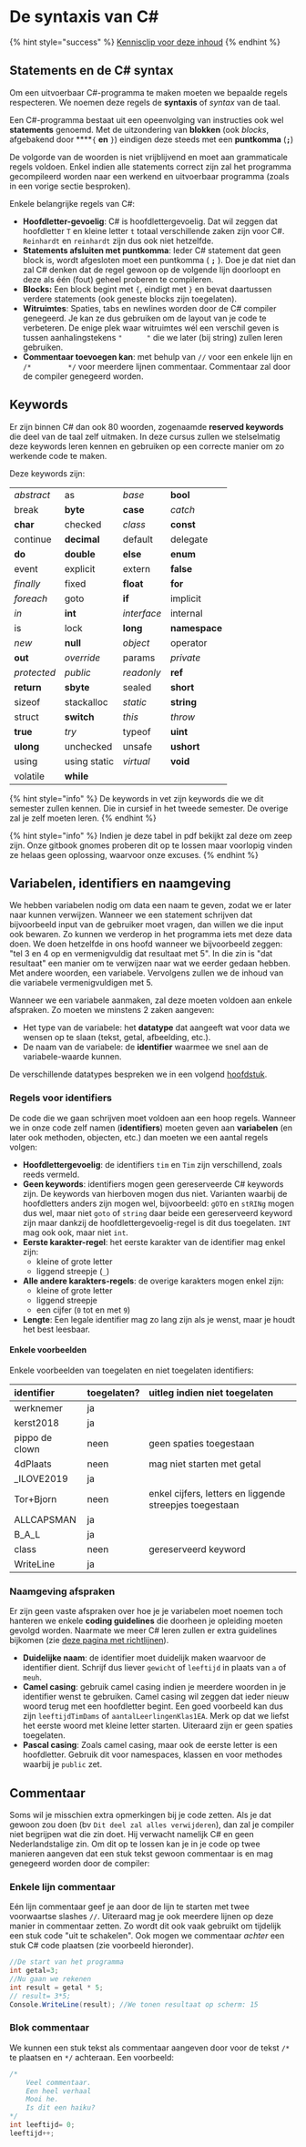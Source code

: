 # De syntaxis van C\#

{% hint style="success" %}
[Kennisclip voor deze inhoud](https://ap.cloud.panopto.eu/Panopto/Pages/Viewer.aspx?id=36e743a8-09c2-421a-98ed-adb1008099fa)
{% endhint %}

## Statements en de C\# syntax

Om een uitvoerbaar C\#-programma te maken moeten we bepaalde regels respecteren. We noemen deze regels de **syntaxis** of _syntax_ van de taal.

Een C\#-programma bestaat uit een opeenvolging van instructies ook wel **statements** genoemd. Met de uitzondering van **blokken** \(ook _blocks_, afgebakend door ****`{` **en** `}`\) eindigen deze steeds met een **puntkomma** \(**`;`**\)

De volgorde van de woorden is niet vrijblijvend en moet aan grammaticale regels voldoen. Enkel indien alle statements correct zijn zal het programma gecompileerd worden naar een werkend en uitvoerbaar programma \(zoals in een vorige sectie besproken\).

Enkele belangrijke regels van C\#:

* **Hoofdletter-gevoelig**: C\# is hoofdlettergevoelig. Dat wil zeggen dat hoofdletter `T` en kleine letter `t` totaal verschillende zaken zijn voor C\#. `Reinhardt` en `reinhardt` zijn dus ook niet hetzelfde.
* **Statements afsluiten met puntkomma**: Ieder C\# statement dat geen block is, wordt afgesloten moet een puntkomma \( **`;`** \). Doe je dat niet dan zal C\# denken dat de regel gewoon op de volgende lijn doorloopt en deze als één \(fout\) geheel proberen te compileren.
* **Blocks:** Een block begint met `{`, eindigt met `}` en bevat daartussen verdere statements \(ook geneste blocks zijn toegelaten\).
* **Witruimtes**: Spaties, tabs en newlines worden door de C\# compiler genegeerd. Je kan ze dus gebruiken om de layout van je code te verbeteren. De enige plek waar witruimtes wél een verschil geven is tussen aanhalingstekens `"      "` die we later \(bij string\) zullen leren gebruiken.
* **Commentaar toevoegen kan**: met behulp van `//` voor een enkele lijn en `/*         */` voor meerdere lijnen commentaar. Commentaar zal door de compiler genegeerd worden.

## Keywords

Er zijn binnen C\# dan ook 80 woorden, zogenaamde **reserved keywords** die deel van de taal zelf uitmaken. In deze cursus zullen we stelselmatig deze keywords leren kennen en gebruiken op een correcte manier om zo werkende code te maken.

Deze keywords zijn:

|  |  |  |  |
| :--- | :--- | :--- | :--- |
| _abstract_ | as | _base_ | **bool** |
| break | **byte** | **case** | _catch_ |
| **char** | checked | _class_ | **const** |
| continue | **decimal** | default | delegate |
| **do** | **double** | **else** | **enum** |
| event | explicit | extern | **false** |
| _finally_ | fixed | **float** | **for** |
| _foreach_ | goto | **if** | implicit |
| _in_ | **int** | _interface_ | internal |
| is | lock | **long** | **namespace** |
| _new_ | **null** | _object_ | operator |
| **out** | _override_ | params | _private_ |
| _protected_ | _public_ | _readonly_ | **ref** |
| **return** | **sbyte** | sealed | **short** |
| sizeof | stackalloc | _static_ | **string** |
| struct | **switch** | _this_ | _throw_ |
| **true** | _try_ | typeof | **uint** |
| **ulong** | unchecked | unsafe | **ushort** |
| using | using static | _virtual_ | **void** |
| volatile | **while** |  |  |

{% hint style="info" %}
De keywords in vet zijn keywords die we dit semester zullen kennen. Die in cursief in het tweede semester. De overige zal je zelf moeten leren.
{% endhint %}

{% hint style="info" %}
Indien je deze tabel in pdf bekijkt zal deze om zeep zijn. Onze gitbook gnomes proberen dit op te lossen maar voorlopig vinden ze helaas geen oplossing, waarvoor onze excuses.
{% endhint %}

## Variabelen, identifiers en naamgeving

We hebben variabelen nodig om data een naam te geven, zodat we er later naar kunnen verwijzen. Wanneer we een statement schrijven dat bijvoorbeeld input van de gebruiker moet vragen, dan willen we die input ook bewaren. Zo kunnen we verderop in het programma iets met deze data doen. We doen hetzelfde in ons hoofd wanneer we bijvoorbeeld zeggen: "tel 3 en 4 op en vermenigvuldig dat resultaat met 5". In die zin is "dat resultaat" een manier om te verwijzen naar wat we eerder gedaan hebben. Met andere woorden, een variabele. Vervolgens zullen we de inhoud van die variabele vermenigvuldigen met 5.

Wanneer we een variabele aanmaken, zal deze moeten voldoen aan enkele afspraken. Zo moeten we minstens 2 zaken aangeven:

* Het type van de variabele: het **datatype**  dat aangeeft wat voor data we wensen op te slaan \(tekst, getal, afbeelding, etc.\).
* De naam van de variabele: de **identifier** waarmee we snel aan de variabele-waarde kunnen.

De verschillende datatypes bespreken we in een volgend [hoofdstuk](1_datatypes.md).

### Regels voor identifiers

De code die we gaan schrijven moet voldoen aan een hoop regels. Wanneer we in onze code zelf namen \(**identifiers**\) moeten geven aan **variabelen** \(en later ook methoden, objecten, etc.\) dan moeten we een aantal regels volgen:

* **Hoofdlettergevoelig**: de identifiers `tim` en `Tim` zijn verschillend, zoals reeds vermeld.
* **Geen keywords**: identifiers mogen geen gereserveerde C\# keywords zijn. De keywords van hierboven mogen dus niet. Varianten waarbij de hoofdletters anders zijn mogen wel, bijvoorbeeld: `gOTO` en `stRINg` mogen dus wel, maar niet `goto` of `string` daar beide een gereserveerd keyword zijn maar dankzij de hoofdlettergevoelig-regel is dit dus toegelaten. `INT` mag ook ook, maar niet `int`.
* **Eerste karakter-regel**: het eerste karakter van de identifier mag enkel zijn:
  * kleine of grote letter
  * liggend streepje \(`_`\)
* **Alle andere karakters-regels**: de overige karakters mogen enkel zijn:
  * kleine of grote letter
  * liggend streepje
  * een cijfer \(`0` tot en met `9`\)
* **Lengte**: Een legale identifier mag zo lang zijn als je wenst, maar je houdt het best leesbaar.

#### Enkele voorbeelden

Enkele voorbeelden van toegelaten en niet toegelaten identifiers:

| identifier | toegelaten? | uitleg indien niet toegelaten |
| :--- | :--- | :--- |
| werknemer | ja |  |
| kerst2018 | ja |  |
| pippo de clown | neen | geen spaties toegestaan |
| 4dPlaats | neen | mag niet starten met getal |
| \_ILOVE2019 | ja |  |
| Tor+Bjorn | neen | enkel cijfers, letters en liggende streepjes toegestaan |
| ALLCAPSMAN | ja |  |
| B\_A\_L | ja |  |
| class | neen | gereserveerd keyword |
| WriteLine | ja |  |

### Naamgeving afspraken

Er zijn geen vaste afspraken over hoe je je variabelen moet noemen toch hanteren we enkele **coding guidelines** die doorheen je opleiding moeten gevolgd worden. Naarmate we meer C\# leren zullen er extra guidelines bijkomen \(zie [deze pagina met richtlijnen](../../inleiding/afsprakencode.md)\).

* **Duidelijke naam**: de identifier moet duidelijk maken waarvoor de identifier dient. Schrijf dus liever `gewicht` of `leeftijd` in plaats van `a` of `meuh`.
* **Camel casing**: gebruik camel casing indien je meerdere woorden in je identifier wenst te gebruiken. Camel casing wil zeggen dat ieder nieuw woord terug met een hoofdletter begint. Een goed voorbeeld kan dus zijn `leeftijdTimDams` of `aantalLeerlingenKlas1EA`. Merk op dat we liefst het eerste woord met kleine letter starten. Uiteraard zijn er geen spaties toegelaten.
* **Pascal casing**: Zoals camel casing, maar ook de eerste letter is een hoofdletter. Gebruik dit voor namespaces, klassen en voor methodes waarbij je `public` zet.

## Commentaar

Soms wil je misschien extra opmerkingen bij je code zetten. Als je dat gewoon zou doen \(bv `Dit deel zal alles verwijderen`\), dan zal je compiler niet begrijpen wat die zin doet. Hij verwacht namelijk C\# en geen Nederlandstalige zin. Om dit op te lossen kan je in je code op twee manieren aangeven dat een stuk tekst gewoon commentaar is en mag genegeerd worden door de compiler:

### Enkele lijn commentaar

Eén lijn commentaar geef je aan door de lijn te starten met twee voorwaartse slashes `//`. Uiteraard mag je ook meerdere lijnen op deze manier in commentaar zetten. Zo wordt dit ook vaak gebruikt om tijdelijk een stuk code "uit te schakelen". Ook mogen we commentaar _achter_ een stuk C\# code plaatsen \(zie voorbeeld hieronder\).

```csharp
//De start van het programma
int getal=3;
//Nu gaan we rekenen
int result = getal * 5;
// result= 3*5;
Console.WriteLine(result); //We tonen resultaat op scherm: 15
```

### Blok commentaar

We kunnen een stuk tekst als commentaar aangeven door voor de tekst `/*` te plaatsen en `*/` achteraan. Een voorbeeld:

```csharp
/*
    Veel commentaar.
    Een heel verhaal
    Mooi he.
    Is dit een haiku?
*/
int leeftijd= 0;
leeftijd++;
```

